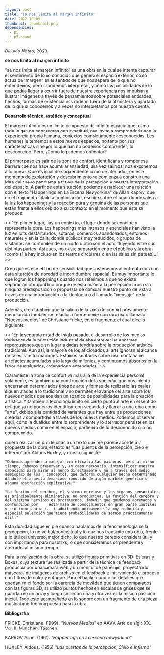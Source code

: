 ```yaml
---
layout: post
title: "se nos limita al margen infinito"
date: 2022-10-09
thumbnail: thumbnail.png
dependencies:
  - p5
  - p5.sound
---
```


<div id="div-sketch">
  <script type="text/javascript" src="sketch.js"></script>
</div>

_Dilluvio Mateo_, 2023.

**se nos limita al margen infinito**

"se nos limita al margen infinito" es una obra en la cual se intenta capturar el sentimiento de lo no conocido que genera el espacio exterior, cómo actúa de "margen" en el sentido de que nos separa de lo que no entendemos, pero sí podemos interpretar, y cómo las posibilidades de lo que podría llegar a ocurrir fuera de nuestra experiencia nos impulsan a ilustrar imágenes a través de pensamientos sobre potenciales entidades, hechos, formas de existencia nos rodean fuera de la atmósfera y apartado de lo que sí conocemos y a veces no interpretamos por nuestra cuenta. 


**Desarrollo técnico, estético y conceptual**

El margen infinito es un límite compuesto de infinito espacio que, como todo lo que no conocemos con exactitud, nos invita a comprenderlo con la experiencia propia humana, contextos completamente desconocidos. Les humanes le tememos a estos nuevos espacios, no tanto por sus características sino por lo que aún no podemos comprender; lo desconocido. Pero, ¿Cómo lo podemos enfrentar?

El primer paso es salir de la zona de confort, identificarla y romper esa barrera que nos hace acumular ansiedad, una vez salimos, nos exponemos a lo nuevo. Que es igual de sorprendente como de aterrador, en este momento de exploración y descubrimiento se comienza a construir una idea del nuevo panorama a través de la percepción y nuestra interpretación del espacio. A partir de esta situación, podemos establecer una relación con el texto "Happenings en La Escena Newyorkina" de Allan Kaprov, que en el fragmento citado a continuación, escribe sobre el lugar donde salen a la luz los happenings y la reacción pura y genuina de las personas que están frente a ellos debido a su contexto en el momento que éste se produce:

 << 'En primer lugar, hay un contexto, el lugar donde se concibe y representa la obra. Los happenings más intensos y esenciales han visto la luz en lofts destartalados, sótanos, comercios abandonados, entornos naturales y en la calle, donde públicos muy reducidos, o grupos de visitantes se confunden de un modo u otro con el acto, fluyendo entre sus distintas partes. Así pues, no existe separación entre el público y la obra (como sí la hay incluso en los teatros circulares o en las salas sin plateas)...' >>

Creo que es ese el tipo de sensibilidad que sostenemos al enfrentarnos con esta situación de novedad e incertidumbre espacial. Es muy importante lo que logran los happenings cuando nos referimos a que no existe separación obra/público porque de ésta manera la percepción cruda sin ninguna predisposición o propuesta de cambiar nuestro punto de vista a través de una introducción a la ideología o al llamado "mensaje" de la producción. 

Además, creo también que la salida de la zona de confort previamente mencionada también se relaciona fuertemente con otro texto llamado "Nuevos medios" de Christiane Fricke, en el fragmento el cual dice lo siguiente:

<< 'En la segunda mitad del siglo pasado, el desarrollo de los medios derivados de la revolución industrial dejaba entrever las enormes repercusiones que sin lugar a dudas tendría sobre la producción artística tradicional. Aun así, la mayoría de los aficionados al arte ignoran el alcance de tales transformaciones. Estamos sentados sobre una montaña de artefactos acumulados a lo largo de milenios, y continuamos absortos en la labor de evaluarlos, ordenarlos y entenderlos.' >>

Claramente la zona de confort va más allá de la experiencia personal solamente, es también una construcción de la sociedad que nos intenta encerrar en determinados tipos de arte y formas de realizarlo las cuales siguen atadas a lo tradicional y no permiten el avance del arte sobre los nuevos medios que nos dan un abanico de posibilidades para la creación artística. Y también la tecnología limitó en cierto punto al arte en el sentido del que ya no podemos identificar con seguridad y llamar a una obra como "arte", debido a la cantidad de variantes que hay entre las producciones creadas y compartidas a través de los nuevos medios. Podemos observar aquí, cómo la dualidad entre lo sorprendente y lo aterrador persiste en los nuevos medios como en el espacio, partiendo de lo desconocido o lo no comprendido.

quiero realizar un par de citas a un texto que me parece acorde a la propuesta de la obra, el texto es "Las puertas de la percepción, cielo e infierno" por Aldous Huxley, y dice lo siguiente:

	"Debemos aprender a manejar con eficacia las palabras, pero al mismo tiempo, debemos preservar y, en caso necesario, intensificar nuestra capacidad para mirar al mundo directamente y no a través del medio semiopaco de los 	conceptos, que deforma cualquier hecho determinado dándole el aspecto demasiado conocido de algún marbete genérico o alguna abstracción explicativa."

	"La función del cerebro, el sistema nervioso y los órganos sensoriales es principalmente eliminativa, no productiva. La función del cerebro y del sistema nervioso es protegernos, impedir que quedemos abrumados y confundidos por 	esta masa de conocimientos en gran parte inútiles y sin importancia (...) admitiendo únicamente la muy reducida y especial selección que tiene probabilidades de sernos prácticamente útil."
	
Ésta dualidad sigue en pie cuando hablamos de la fenomenología de la percepción, lo no verbal/conceptual y lo que nos transmite una obra, frente a lo útil del universo, mejor dicho, lo que nuestro cerebro considera útil y con importancia para nosotrxs, lo que consideramos sorprendente y aterrador al mismo tiempo.

Para la realización de la obra, se utilizó figuras primitivas en 3D: Esferas y Boxes, cuya textura fue realizada a partir de la técnica de feedback producida por una cámara web y un monitor de panel ips, proyectando máscaras de imágenes de archivo en el feedback e interviniendo el proceso con filtros de color y enfoque. Para el background o los detalles que quedan en el fondo por la carencia de movilidad que tienen comparados con las figuras 3D, se utilizó puntos hechos en escalas de grises que se guardan en un array y luego se pintan una y otra vez en la misma posición inicial. Todo esto acompañado en lo sonoro con un fragmento de una pieza musical que fue compuesta para la obra.

**Bibliografía**

FRICKE, Christiane. (1999). _"Nuevos Medios"_ en AAVV. Arte de siglo XX. Vol. II. München: Taschen.

KAPROV, Allan. (1961). _"Happenings en la escena newyorkina"_

HUXLEY, Aldous. (1956) _"Las puertas de la percepción, Cielo e Infierno"_